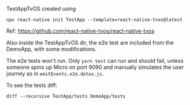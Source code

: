 TestAppTvOS created using

```
npx react-native init TestApp --template=react-native-tvos@latest
```

Ref: https://github.com/react-native-tvos/react-native-tvos

Also inside the TestAppTvOS dir, the e2e test are included from the DemoApp, with some modifications.

The e2e tests won't run. Only `yarn test` can run and should fail, unless someone spins up Micro on port 9090 and manually simulates the user journey as in `emitEvents.e2e.detox.js`.

To see the tests diff:

```
diff --recursive TestApp/tests DemoApp/tests
```
